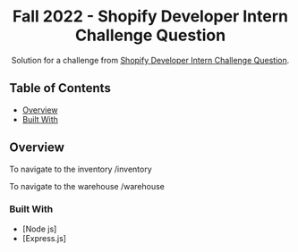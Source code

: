 
<!-- Please update value in the {}  -->

<h1 align="center">Fall 2022 - Shopify
Developer Intern Challenge Question
</h1>

<div align="center">
   Solution for a challenge from  <a href="https://docs.google.com/document/d/1PoxpoaJymXmFB3iCMhGL6js-ibht7GO_DkCF2elCySU/edit#" target="_blank">Shopify Developer Intern Challenge Question</a>.
</div>

  
<!-- TABLE OF CONTENTS -->

## Table of Contents

- [Overview](#overview)
- [Built With](#built-with)

<!-- OVERVIEW -->

## Overview

<p>To navigate to the inventory /inventory
</p>
<p>To navigate to the warehouse /warehouse
</p>

### Built With


- [Node js]
- [Express.js]

